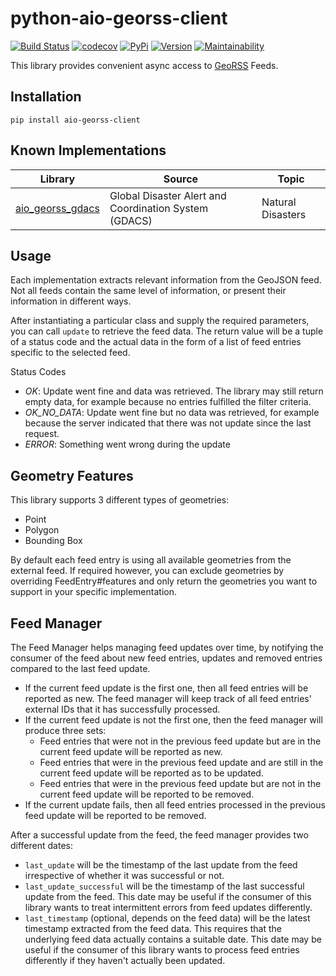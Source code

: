 # python-aio-georss-client

[![Build Status](https://img.shields.io/github/actions/workflow/status/exxamalte/python-aio-georss-client/ci.yaml)](https://github.com/exxamalte/python-aio-georss-client/actions/workflows/ci.yaml)
[![codecov](https://codecov.io/gh/exxamalte/python-aio-georss-client/branch/master/graph/badge.svg?token=JHET53MLPC)](https://codecov.io/gh/exxamalte/python-aio-georss-client)
[![PyPi](https://img.shields.io/pypi/v/aio-georss-client.svg)](https://pypi.python.org/pypi/aio-georss-client)
[![Version](https://img.shields.io/pypi/pyversions/aio-georss-client.svg)](https://pypi.python.org/pypi/aio-georss-client)
[![Maintainability](https://api.codeclimate.com/v1/badges/29d6a4a8caeac24a91bd/maintainability)](https://codeclimate.com/github/exxamalte/python-aio-georss-client/maintainability)

This library provides convenient async access to [GeoRSS](http://www.georss.org/) Feeds.

## Installation
`pip install aio-georss-client`

## Known Implementations

| Library  | Source  | Topic  |
|----------|---------|--------|
| [aio_georss_gdacs](https://github.com/exxamalte/python-aio-georss-gdacs) | Global Disaster Alert and Coordination System (GDACS) | Natural Disasters |

## Usage
Each implementation extracts relevant information from the GeoJSON feed. Not 
all feeds contain the same level of information, or present their information 
in different ways.

After instantiating a particular class and supply the required parameters, you 
can call `update` to retrieve the feed data. The return value will be a tuple 
of a status code and the actual data in the form of a list of feed entries 
specific to the selected feed.

Status Codes
* _OK_: Update went fine and data was retrieved. The library may still 
  return empty data, for example because no entries fulfilled the filter 
  criteria.
* _OK_NO_DATA_: Update went fine but no data was retrieved, for example 
  because the server indicated that there was not update since the last request.
* _ERROR_: Something went wrong during the update

## Geometry Features
This library supports 3 different types of geometries:
* Point
* Polygon
* Bounding Box

By default each feed entry is using all available geometries from the external
feed. If required however, you can exclude geometries by overriding 
FeedEntry#features and only return the geometries you want to support in your
specific implementation.


## Feed Manager

The Feed Manager helps managing feed updates over time, by notifying the 
consumer of the feed about new feed entries, updates and removed entries 
compared to the last feed update.

* If the current feed update is the first one, then all feed entries will be 
  reported as new. The feed manager will keep track of all feed entries' 
  external IDs that it has successfully processed.
* If the current feed update is not the first one, then the feed manager will 
  produce three sets:
  * Feed entries that were not in the previous feed update but are in the 
    current feed update will be reported as new.
  * Feed entries that were in the previous feed update and are still in the 
    current feed update will be reported as to be updated.
  * Feed entries that were in the previous feed update but are not in the 
    current feed update will be reported to be removed.
* If the current update fails, then all feed entries processed in the previous
  feed update will be reported to be removed.

After a successful update from the feed, the feed manager provides two
different dates:

* `last_update` will be the timestamp of the last update from the feed 
  irrespective of whether it was successful or not.
* `last_update_successful` will be the timestamp of the last successful update 
  from the feed. This date may be useful if the consumer of this library wants 
  to treat intermittent errors from feed updates differently.
* `last_timestamp` (optional, depends on the feed data) will be the latest 
  timestamp extracted from the feed data. 
  This requires that the underlying feed data actually contains a suitable 
  date. This date may be useful if the consumer of this library wants to 
  process feed entries differently if they haven't actually been updated.
